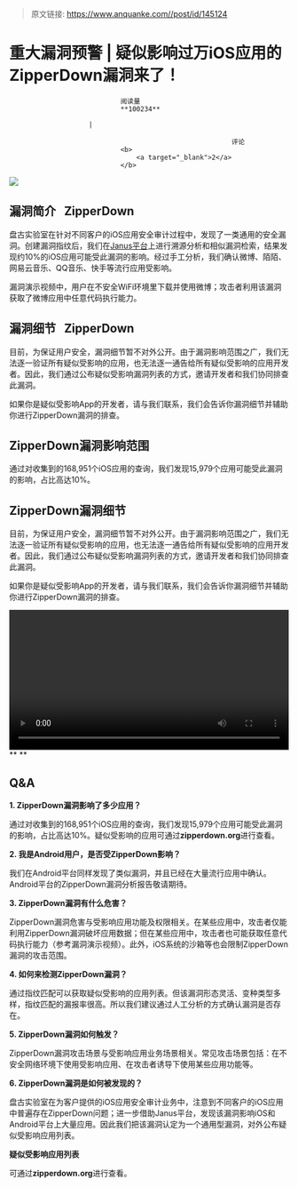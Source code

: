 > 原文链接: https://www.anquanke.com//post/id/145124 


# 重大漏洞预警 | 疑似影响过万iOS应用的ZipperDown漏洞来了！


                                阅读量   
                                **100234**
                            
                        |
                        
                                                            评论
                                <b>
                                    <a target="_blank">2</a>
                                </b>
                                                                                    



[![](https://p2.ssl.qhimg.com/t013f3f42c6ca9e1621.png)](https://p2.ssl.qhimg.com/t013f3f42c6ca9e1621.png)

## 漏洞简介   ZipperDown

盘古实验室在针对不同客户的iOS应用安全审计过程中，发现了一类通用的安全漏洞。创建漏洞指纹后，我们在[Janus平台](https://www.appscan.io/)上进行溯源分析和相似漏洞检索，结果发现约10%的iOS应用可能受此漏洞的影响。经过手工分析，我们确认微博、陌陌、网易云音乐、QQ音乐、快手等流行应用受影响。

漏洞演示视频中，用户在不安全WiFi环境里下载并使用微博；攻击者利用该漏洞获取了微博应用中任意代码执行能力。



## 漏洞细节   ZipperDown

目前，为保证用户安全，漏洞细节暂不对外公开。由于漏洞影响范围之广，我们无法逐一验证所有疑似受影响的应用，也无法逐一通告给所有疑似受影响的应用开发者。因此，我们通过公布疑似受影响漏洞列表的方式，邀请开发者和我们协同排查此漏洞。

如果你是疑似受影响App的开发者，请与我们联系，我们会告诉你漏洞细节并辅助你进行ZipperDown漏洞的排查。



## ZipperDown漏洞影响范围

通过对收集到的168,951个iOS应用的查询，我们发现15,979个应用可能受此漏洞的影响，占比高达10%。



## ZipperDown漏洞细节

目前，为保证用户安全，漏洞细节暂不对外公开。由于漏洞影响范围之广，我们无法逐一验证所有疑似受影响的应用，也无法逐一通告给所有疑似受影响的应用开发者。因此，我们通过公布疑似受影响漏洞列表的方式，邀请开发者和我们协同排查此漏洞。

如果你是疑似受影响App的开发者，请与我们联系，我们会告诉你漏洞细节并辅助你进行ZipperDown漏洞的排查。

<video style="width: 100%; height: auto;" src="https://v.qq.com/x/page/m0654jcmc9a.html" controls="controls" width="100" height="100"><br>
您的浏览器不支持video标签<br>﻿<br></video><br>** **



## Q&amp;A

**1. ZipperDown漏洞影响了多少应用？**

通过对收集到的168,951个iOS应用的查询，我们发现15,979个应用可能受此漏洞的影响，占比高达10%。疑似受影响的应用可通过**zipperdown.org**进行查看。

**2. 我是Android用户，是否受ZipperDown影响？**

我们在Android平台同样发现了类似漏洞，并且已经在大量流行应用中确认。Android平台的ZipperDown漏洞分析报告敬请期待。

**3. ZipperDown漏洞有什么危害？**

ZipperDown漏洞危害与受影响应用功能及权限相关。在某些应用中，攻击者仅能利用ZipperDown漏洞破坏应用数据；但在某些应用中，攻击者也可能获取任意代码执行能力（参考漏洞演示视频）。此外，iOS系统的沙箱等也会限制ZipperDown漏洞的攻击范围。

**4. 如何来检测ZipperDown漏洞？**

通过指纹匹配可以获取疑似受影响的应用列表。但该漏洞形态灵活、变种类型多样，指纹匹配的漏报率很高。所以我们建议通过人工分析的方式确认漏洞是否存在。

**5. ZipperDown漏洞如何触发？**

ZipperDown漏洞攻击场景与受影响应用业务场景相关。常见攻击场景包括：在不安全网络环境下使用受影响应用、在攻击者诱导下使用某些应用功能等。

**6. ZipperDown漏洞是如何被发现的？**

盘古实验室在为客户提供的iOS应用安全审计业务中，注意到不同客户的iOS应用中普遍存在ZipperDown问题；进一步借助Janus平台，发现该漏洞影响iOS和Android平台上大量应用。因此我们把该漏洞认定为一个通用型漏洞，对外公布疑似受影响应用列表。

**疑似受影响应用列表**

可通过**zipperdown.org**进行查看。




